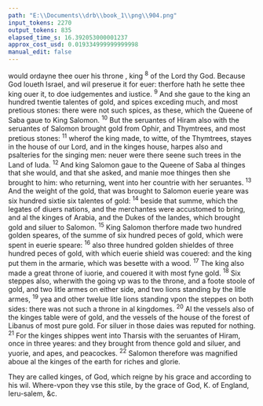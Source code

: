 ```yaml
---
path: "E:\\Documents\\drb\\book_1\\png\\904.png"
input_tokens: 2270
output_tokens: 835
elapsed_time_s: 16.392053000001237
approx_cost_usd: 0.019334999999999998
manual_edit: false
---
```

would ordayne thee ouer his throne , king <sup>8</sup> of the Lord thy God. Because God loueth Israel, and wil preserue it for euer: therfore hath he sette thee king ouer it, to doe iudgementes and iustice. <sup>9</sup> And she gaue to the king an hundred twentie talentes of gold, and spices exceding much, and most pretious stones: there were not such spices, as these, which the Queene of Saba gaue to King Salomon. <sup>10</sup> But the seruantes of Hiram also with the seruantes of Salomon brought gold from Ophir, and Thymtrees, and most pretious stones: <sup>11</sup> wherof the king made, to witte, of the Thymtrees, stayes in the house of our Lord, and in the kinges house, harpes also and psalteries for the singing men: neuer were there seene such trees in the Land of Iuda. <sup>12</sup> And king Salomon gaue to the Queene of Saba al thinges that she would, and that she asked, and manie moe thinges then she brought to him: who returning, went into her countrie with her seruantes. <sup>13</sup> And the weight of the gold, that was brought to Salomon euerie yeare was six hundred sixtie six talentes of gold: <sup>14</sup> beside that summe, which the legates of diuers nations, and the merchantes were accustomed to bring, and al the kinges of Arabia, and the Dukes of the landes, which brought gold and siluer to Salomon. <sup>15</sup> King Salomon therfore made two hundred golden speares, of the summe of six hundred peces of gold, which were spent in euerie speare: <sup>16</sup> also three hundred golden shieldes of three hundred peces of gold, with which euerie shield was couered: and the king put them in the armarie, which was besette with a wood. <sup>17</sup> The king also made a great throne of iuorie, and couered it with most fyne gold. <sup>18</sup> Six steppes also, wherwith the going vp was to the throne, and a foote stoole of gold, and two litle armes on either side, and two lions standing by the litle armes, <sup>19</sup> yea and other twelue litle lions standing vpon the steppes on both sides: there was not such a throne in al kingdomes. <sup>20</sup> Al the vessels also of the kinges table were of gold, and the vessels of the house of the forest of Libanus of most pure gold. For siluer in those daies was reputed for nothing. <sup>21</sup> For the kinges shippes went into Tharsis with the seruantes of Hiram, once in three yeares: and they brought from thence gold and siluer, and yuorie, and apes, and peacockes. <sup>22</sup> Salomon therefore was magnified aboue al the kinges of the earth for riches and glorie.

<aside>They are called kinges, of God, which reigne by his grace and according to his wil. Where-vpon they vse this stile, by the grace of God, K. of England, Ieru-salem, &c.</aside>

[^1]: of England Ieru-salem, &c.